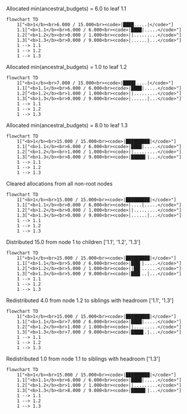 Allocated min(ancestral_budgets) = 6.0 to leaf 1.1

```mermaid
flowchart TD
    1["<b>1</b><br>6.000 / 15.000<br><code>|████.....|</code>"]
    1.1["<b>1.1</b><br>6.000 / 6.000<br><code>|████|.....</code>"]
    1.2["<b>1.2</b><br>0.000 / 1.000<br><code>||.........</code>"]
    1.3["<b>1.3</b><br>0.000 / 9.000<br><code>|......|...</code>"]
    1 --> 1.1
    1 --> 1.2
    1 --> 1.3
```

Allocated min(ancestral_budgets) = 1.0 to leaf 1.2

```mermaid
flowchart TD
    1["<b>1</b><br>7.000 / 15.000<br><code>|████▋....|</code>"]
    1.1["<b>1.1</b><br>6.000 / 6.000<br><code>|████|.....</code>"]
    1.2["<b>1.2</b><br>1.000 / 1.000<br><code>||.........</code>"]
    1.3["<b>1.3</b><br>0.000 / 9.000<br><code>|......|...</code>"]
    1 --> 1.1
    1 --> 1.2
    1 --> 1.3
```

Allocated min(ancestral_budgets) = 8.0 to leaf 1.3

```mermaid
flowchart TD
    1["<b>1</b><br>15.000 / 15.000<br><code>|█████████|</code>"]
    1.1["<b>1.1</b><br>6.000 / 6.000<br><code>|████|.....</code>"]
    1.2["<b>1.2</b><br>1.000 / 1.000<br><code>||.........</code>"]
    1.3["<b>1.3</b><br>8.000 / 9.000<br><code>|█████▍|...</code>"]
    1 --> 1.1
    1 --> 1.2
    1 --> 1.3
```

Cleared allocations from all non-root nodes

```mermaid
flowchart TD
    1["<b>1</b><br>15.000 / 15.000<br><code>|█████████|</code>"]
    1.1["<b>1.1</b><br>0.000 / 6.000<br><code>|....|.....</code>"]
    1.2["<b>1.2</b><br>0.000 / 1.000<br><code>||.........</code>"]
    1.3["<b>1.3</b><br>0.000 / 9.000<br><code>|......|...</code>"]
    1 --> 1.1
    1 --> 1.2
    1 --> 1.3
```

Distributed 15.0 from node 1 to children ['1.1', '1.2', '1.3']

```mermaid
flowchart TD
    1["<b>1</b><br>15.000 / 15.000<br><code>|█████████|</code>"]
    1.1["<b>1.1</b><br>5.000 / 6.000<br><code>|███▍|.....</code>"]
    1.2["<b>1.2</b><br>5.000 / 1.000<br><code>||██▍......</code>"]
    1.3["<b>1.3</b><br>5.000 / 9.000<br><code>|███▍..|...</code>"]
    1 --> 1.1
    1 --> 1.2
    1 --> 1.3
```

Redistributed 4.0 from node 1.2 to siblings with headroom ['1.1', '1.3']

```mermaid
flowchart TD
    1["<b>1</b><br>15.000 / 15.000<br><code>|█████████|</code>"]
    1.1["<b>1.1</b><br>7.000 / 6.000<br><code>|████|.....</code>"]
    1.2["<b>1.2</b><br>1.000 / 1.000<br><code>||.........</code>"]
    1.3["<b>1.3</b><br>7.000 / 9.000<br><code>|████▋.|...</code>"]
    1 --> 1.1
    1 --> 1.2
    1 --> 1.3
```

Redistributed 1.0 from node 1.1 to siblings with headroom ['1.3']

```mermaid
flowchart TD
    1["<b>1</b><br>15.000 / 15.000<br><code>|█████████|</code>"]
    1.1["<b>1.1</b><br>6.000 / 6.000<br><code>|████|.....</code>"]
    1.2["<b>1.2</b><br>1.000 / 1.000<br><code>||.........</code>"]
    1.3["<b>1.3</b><br>8.000 / 9.000<br><code>|█████▍|...</code>"]
    1 --> 1.1
    1 --> 1.2
    1 --> 1.3
```

